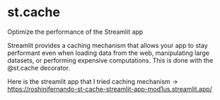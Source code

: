 # st.cache
Optimize the performance of the Streamlit app

Streamlit provides a caching mechanism that allows your app to stay performant even when loading data from the web, manipulating large datasets, or performing expensive computations. This is done with the @st.cache decorator.

Here is the streamlit app that I tried caching mechanism ->
https://roshinifernando-st-cache-streamlit-app-mod1us.streamlit.app/
